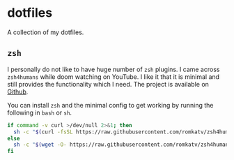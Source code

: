 # dotfiles
A collection of my dotfiles.

## `zsh`
I personally do not like to have huge number of `zsh` plugins. I came across `zsh4humans` while
doom watching on YouTube. I like it that it is minimal and still provides the functionality which I need. The project is available on [Github](https://github.com/romkatv/zsh4humans).

You can install `zsh` and the minimal config to get working by running the following in `bash` or `sh`.

```bash
if command -v curl >/dev/null 2>&1; then
  sh -c "$(curl -fsSL https://raw.githubusercontent.com/romkatv/zsh4humans/v5/install)"
else
  sh -c "$(wget -O- https://raw.githubusercontent.com/romkatv/zsh4humans/v5/install)"
fi
```

